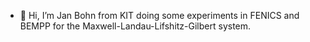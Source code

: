 - 👋 Hi, I’m Jan Bohn from KIT doing some experiments in FENICS and BEMPP for the Maxwell-Landau-Lifshitz-Gilbert system. 

